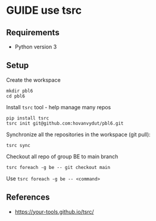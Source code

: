 # GUIDE use tsrc

## Requirements
- Python version 3

## Setup

Create the workspace
```
mkdir pbl6
cd pbl6
```

Install `tsrc` tool - help manage many repos
```
pip install tsrc
tsrc init git@github.com:hovanvydut/pbl6.git
```

Synchronize all the repositories in the workspace (git pull):
```
tsrc sync
```

Checkout all repo of group BE to main branch
```
tsrc foreach -g be -- git checkout main
```

Use `tsrc foreach -g be -- <command>`

## References

* https://your-tools.github.io/tsrc/